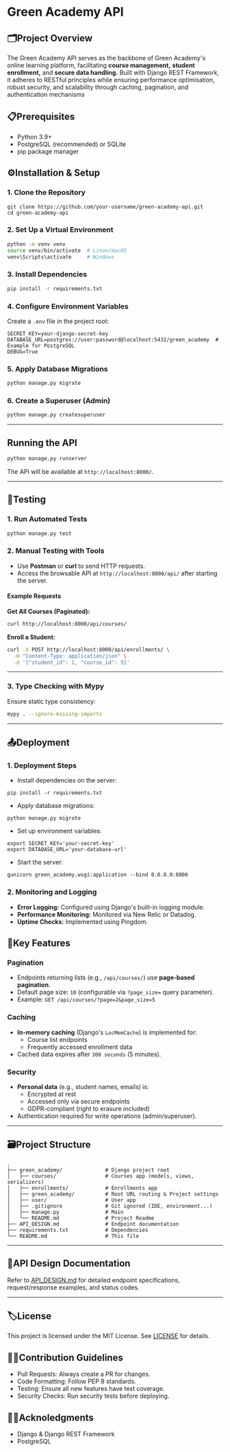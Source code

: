 # Green Academy API 

## 🗂️Project Overview
The Green Academy API serves as the backbone of Green Academy's online learning platform, facilitating **course management,** **student enrollment,** and **secure data handling.** Built with Django REST Framework, it adheres to RESTful principles while ensuring performance optimisation, robust security, and scalability through caching, pagination, and authentication mechanisms

## 📋Prerequisites
- Python 3.9+
- PostgreSQL (recommended) or SQLite
- pip package manager

## ⚙️Installation & Setup
### 1. Clone the Repository 
```
git clone https://github.com/your-username/green-academy-api.git
cd green-academy-api
```

### 2. Set Up a Virtual Environment

```bash
python -m venv venv
source venv/bin/activate  # Linux/macOS
venv\Scripts\activate     # Windows
```

### 3. Install Dependencies

```bash
pip install -r requirements.txt
```

### 4. Configure Environment Variables

Create a `.env` file in the project root:

```env
SECRET_KEY=your-django-secret-key
DATABASE_URL=postgres://user:password@localhost:5432/green_academy  # Example for PostgreSQL
DEBUG=True
```

### 5. Apply Database Migrations

```bash
python manage.py migrate
```

### 6. Create a Superuser (Admin)

```bash
python manage.py createsuperuser
```

---

## Running the API

```bash
python manage.py runserver
```

The API will be available at `http://localhost:8000/`.

---

## 📝Testing

### 1. Run Automated Tests

```bash
python manage.py test
```

### 2. Manual Testing with Tools

- Use **Postman** or **curl** to send HTTP requests.
- Access the browsable API at `http://localhost:8000/api/` after starting the server.

#### Example Requests

**Get All Courses (Paginated):**

```bash
curl http://localhost:8000/api/courses/
```

**Enroll a Student:**

```bash
curl -X POST http://localhost:8000/api/enrollments/ \
  -H "Content-Type: application/json" \
  -d '{"student_id": 1, "course_id": 5}'
```

---

### 3. Type Checking with Mypy

Ensure static type consistency:

```bash
mypy . --ignore-missing-imports
```

---

## 📤Deployment
### 1. Deployment Steps
- Install dependencies on the server:
```
pip install -r requirements.txt
```
- Apply database migrations:
```
python manage.py migrate
```
- Set up environment variables:
```
export SECRET_KEY='your-secret-key'
export DATABASE_URL='your-database-url'
```
- Start the server:
```
gunicorn green_academy.wsgi:application --bind 0.0.0.0:8000
```
### 2. Monitoring and Logging
- **Error Logging:** Configured using Django's built-in logging module.
- **Performance Monitoring:** Monitored via New Relic or Datadog.
- **Uptime Checks:** Implemented using Pingdom.

## 🌟Key Features

### Pagination

- Endpoints returning lists (e.g., `/api/courses/`) use **page-based pagination**.
- Default page size: `10` (configurable via `?page_size=` query parameter).
- Example: `GET /api/courses/?page=2&page_size=5`

### Caching

- **In-memory caching** (Django's `LocMemCache`) is implemented for:
  - Course list endpoints
  - Frequently accessed enrollment data
- Cached data expires after `300 seconds` (5 minutes).

### Security

- **Personal data** (e.g., student names, emails) is:
  - Encrypted at rest
  - Accessed only via secure endpoints
  - GDPR-compliant (right to erasure included)
- Authentication required for write operations (admin/superuser).

---

## 🗃️Project Structure

``` text
.
├── green_academy/              # Django project root
│   ├── courses/                # Courses app (models, views, serializers)
│   ├── enrollments/            # Enrollments app
│   ├── green_academy/          # Root URL routing & Project settings
│   ├── user/                   # User app
│   ├── .gitignore              # Git ignored (IDE, environment...)
│   ├── manage.py               # Main
│   └── README.md               # Project Readme
├── API_DESIGN.md               # Endpoint documentation
├── requirements.txt            # Dependencies
└── README.md                   # This file
```

---

## 📃API Design Documentation

Refer to [API_DESIGN.md](../API_DESIGN.md) for detailed endpoint specifications, request/response examples, and status codes.

---

## 🏷️License

This project is licensed under the MIT License. See [LICENSE](LICENSE) for details.

## 🤝🏽Contribution Guidelines
- Pull Requests: Always create a PR for changes.
- Code Formatting: Follow PEP 8 standards.
- Testing: Ensure all new features have test coverage.
- Security Checks: Run security tests before deploying.

## 👏🏽Acknoledgments 
- Django & Django REST Framework
- PostgreSQL

